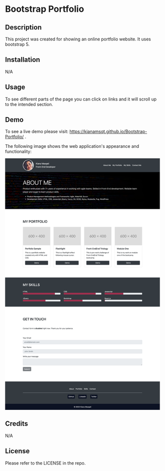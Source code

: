 # Bootstrap Portfolio

## Description

This project was created for showing an online portfolio website. It uses bootstrap 5.

## Installation

N/A

## Usage

To see different parts of the page you can click on links and it will scroll up to the intended section. 

## Demo

To see a live demo please visit: https://kianamsqt.github.io/Bootstrap-Portfolio/ .

The following image shows the web application's appearance and functionality:

![Bootstrap Portfolio demo](./images/Screenshot.png)
## Credits

N/A

## License

Please refer to the LICENSE in the repo.

